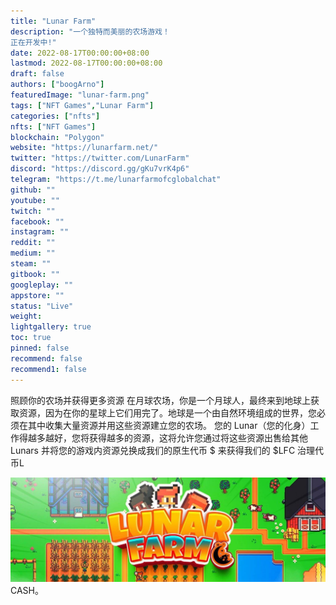 ```yaml
---
title: "Lunar Farm"
description: "一个独特而美丽的农场游戏！
正在开发中!"
date: 2022-08-17T00:00:00+08:00
lastmod: 2022-08-17T00:00:00+08:00
draft: false
authors: ["boogArno"]
featuredImage: "lunar-farm.png"
tags: ["NFT Games","Lunar Farm"]
categories: ["nfts"]
nfts: ["NFT Games"]
blockchain: "Polygon"
website: "https://lunarfarm.net/"
twitter: "https://twitter.com/LunarFarm"
discord: "https://discord.gg/gKu7vrK4p6"
telegram: "https://t.me/lunarfarmofcglobalchat"
github: ""
youtube: ""
twitch: ""
facebook: ""
instagram: ""
reddit: ""
medium: ""
steam: ""
gitbook: ""
googleplay: ""
appstore: ""
status: "Live"
weight: 
lightgallery: true
toc: true
pinned: false
recommend: false
recommend1: false
---
```

照顾你的农场并获得更多资源
在月球农场，你是一个月球人，最终来到地球上获取资源，因为在你的星球上它们用完了。地球是一个由自然环境组成的世界，您必须在其中收集大量资源并用这些资源建立您的农场。
您的 Lunar（您的化身）工作得越多越好，您将获得越多的资源，这将允许您通过将这些资源出售给其他 Lunars 并将您的游戏内资源兑换成我们的原生代币 $ 来获得我们的 $LFC 治理代币L

![1500x500](1500x500.jpg)CASH。